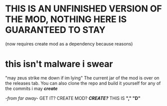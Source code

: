 THIS IS AN UNFINISHED VERSION OF THE MOD, NOTHING HERE IS GUARANTEED TO STAY
=

(now requires create mod as a dependency because reasons)

this isn't malware i swear
=
"may zeus strike me down if im lying"
The current jar of the mod is over on the releases tab.
You can also clone the repo and build it yourself for any of the commits i may _**create**_

*-from far away-* GET IT? CREATE MOD? **_CREATE?_** THIS IS **"," "D"**
